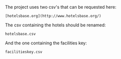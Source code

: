 The project uses two csv's that can be requested here:

    [hotelsbase.org](http://www.hotelsbase.org/)

The csv containing the hotels should be renamed:

    hotelsbase.csv
    
And the one containing the facilities key:

    facilitieskey.csv